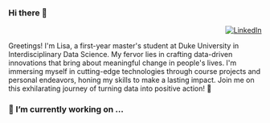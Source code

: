 ### Hi there 👋
<div align="right"> 

  [![LinkedIn](https://img.shields.io/badge/linkedin-%230077B5.svg?style=for-the-badge&logo=linkedin&logoColor=white)](https://www.linkedin.com/in/lisawym/)

</div>

Greetings! I'm Lisa, a first-year master's student at Duke University in Interdisciplinary Data Science. My fervor lies in crafting data-driven innovations that bring about meaningful change in people's lives. I'm immersing myself in cutting-edge technologies through course projects and personal endeavors, honing my skills to make a lasting impact. Join me on this exhilarating journey of turning data into positive action! 🚀

### 🔭 I’m currently working on ...


<!--
**lisawym/lisawym** is a ✨ _special_ ✨ repository because its `README.md` (this file) appears on your GitHub profile.

Here are some ideas to get you started:

- 🔭 I’m currently working on ...
- 🌱 I’m currently learning ...
- 👯 I’m looking to collaborate on ...
- 🤔 I’m looking for help with ...
- 💬 Ask me about ...
- 📫 How to reach me: ...
- 😄 Pronouns: ...
- ⚡ Fun fact: ...
-->
